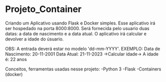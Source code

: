 # Projeto_Container
Criando um Aplicativo usando Flask e Docker simples.
Esse aplicativo irá ser hospedado na porta 8000:8000.
Será fornecida pelo usuario duas datas: a data de nascimento e a data atual. O aplicativo irá calcular e devolver a idade do úsuario.

OBS:
A entrada deverá estar no modelo 'dd-mm-YYYY'. 
EXEMPLO: 
Data de Nascimento: 20-11-2001
Data Atual: 21-11-2023
->Calcular idade-> A idade é: 22 anos

Conceitos, ferramentas usadas nesse projeto:
-Python 3
-Flask
-Containers (docker)

